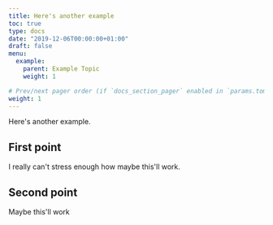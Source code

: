 ```yaml
---
title: Here's another example
toc: true
type: docs
date: "2019-12-06T00:00:00+01:00"
draft: false
menu:
  example:
    parent: Example Topic
    weight: 1

# Prev/next pager order (if `docs_section_pager` enabled in `params.toml`)
weight: 1
---
```


Here's another example.

## First point

I really can't stress enough how maybe this'll work.


## Second point

Maybe this'll work
